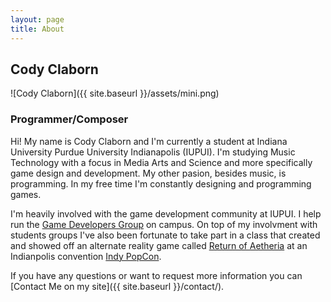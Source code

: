 ```yaml
---
layout: page
title: About
---
```

<h2>Cody Claborn</h2>
![Cody Claborn]({{ site.baseurl }}/assets/mini.png)
<h3>Programmer/Composer</h3>
Hi! My name is Cody Claborn and I'm currently a student at Indiana University Purdue University Indianapolis (IUPUI). I'm studying Music Technology with a focus in Media Arts and Science and more specifically game design and development. My other pasion, besides music, is programming. In my free time I'm constantly designing and programming games.

I'm heavily involved with the game development community at IUPUI. I help run the [Game Developers Group](http://www.indiana.edu/~gamedev/) on campus. On top of my involvment with students groups I've also been fortunate to take part in a class that created and showed off an alternate reality game called [Return of Aetheria](http://returnofaetheria.org/) at an Indianpolis convention [Indy PopCon](https://indypopcon.com/).

If you have any questions or want to request more information you can [Contact Me on my site]({{ site.baseurl }}/contact/).
